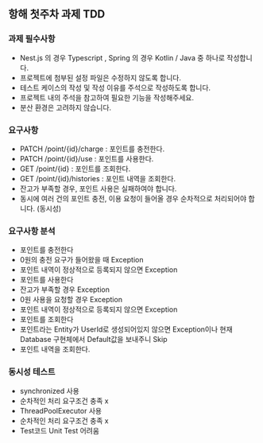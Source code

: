 ## 항해 첫주차 과제 TDD
### 과제 필수사항
- Nest.js 의 경우 Typescript , Spring 의 경우 Kotlin / Java 중 하나로 작성합니다.
- 프로젝트에 첨부된 설정 파일은 수정하지 않도록 합니다.
- 테스트 케이스의 작성 및 작성 이유를 주석으로 작성하도록 합니다.
- 프로젝트 내의 주석을 참고하여 필요한 기능을 작성해주세요.
- 분산 환경은 고려하지 않습니다.

### 요구사항
- PATCH /point/{id}/charge : 포인트를 충전한다.
- PATCH /point/{id}/use : 포인트를 사용한다.
- GET /point/{id} : 포인트를 조회한다.
- GET /point/{id}/histories : 포인트 내역을 조회한다.
- 잔고가 부족할 경우, 포인트 사용은 실패하여야 합니다.
- 동시에 여러 건의 포인트 충전, 이용 요청이 들어올 경우 순차적으로 처리되어야 합니다. (동시성)

### 요구사항 분석
- 포인트를 충전한다
- 0원의 충전 요구가 들어왔을 때 Exception
- 포인트 내역이 정상적으로 등록되지 않으면 Exception
- 포인트를 사용한다
- 잔고가 부족할 경우 Exception
- 0원 사용을 요청할 경우 Exception
- 포인트 내역이 정상적으로 등록되지 않으면 Exception
- 포인트를 조회한다
- 포인트라는 Entity가 UserId로 생성되어있지 않으면 Exception이나 현재 Database 구현체에서 Default값을 보내주니 Skip
- 포인트 내역을 조회한다.

### 동시성 테스트
- synchronized 사용
- 순차적인 처리 요구조건 충족 x
- ThreadPoolExecutor 사용
- 순차적인 처리 요구조건 충족 x
- Test코드 Unit Test 어려움
